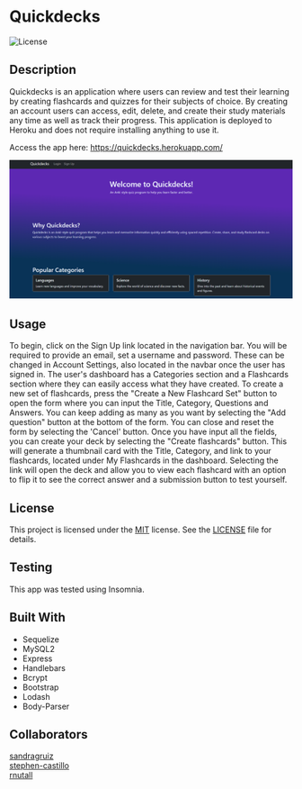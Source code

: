 # Quickdecks

![License](https://img.shields.io/badge/license-MIT-green.svg)

## Description

Quickdecks is an application where users can review and test their learning by creating flashcards and quizzes for their subjects of choice. By creating an account users can access, edit, delete, and create their study materials any time as well as track their progress. This application is deployed to Heroku and does not require installing anything to use it.

Access the app here: https://quickdecks.herokuapp.com/ 

![](assets/quickdecks.png)

## Usage

To begin, click on the Sign Up link located in the navigation bar. You will be required to provide an email, set a username and password. These can be changed in Account Settings, also located in the navbar once the user has signed in. The user's dashboard has a Categories section and a Flashcards section where they can easily access what they have created. To create a new set of flashcards, press the "Create a New Flashcard Set" button to open the form where you can input the Title, Category, Questions and Answers. You can keep adding as many as you want by selecting the "Add question" button at the bottom of the form. You can close and reset the form by selecting the 'Cancel' button. Once you have input all the fields, you can create your deck by selecting the "Create flashcards" button. This will generate a thumbnail card with the Title, Category, and link to your flashcards, located under My Flashcards in the dashboard. Selecting the link will open the deck and allow you to view each flashcard with an option to flip it to see the correct answer and a submission button to test yourself.

## License

This project is licensed under the [MIT](https://opensource.org/licenses/MIT) license. See the [LICENSE](./LICENSE) file for details.

## Testing

This app was tested using Insomnia.

## Built With

- Sequelize
- MySQL2
- Express
- Handlebars
- Bcrypt
- Bootstrap
- Lodash
- Body-Parser

## Collaborators 

[sandragruiz](https://github.com/sandragruiz)    
[stephen-castillo](https://github.com/stephen-castillo)  
[rnutall](https://github.com/rnutall)  
